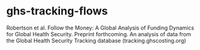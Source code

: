 # ghs-tracking-flows
Robertson et al. Follow the Money: A Global Analysis of Funding Dynamics for Global Health Security. Preprint forthcoming.
An analysis of data from the Global Health Security Tracking database (tracking.ghscosting.org)

